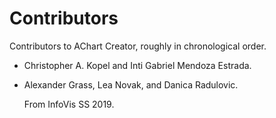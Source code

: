 
Contributors
============

Contributors to AChart Creator, roughly in chronological order.


* Christopher A. Kopel and Inti Gabriel Mendoza Estrada.


* Alexander Grass, Lea Novak, and Danica Radulovic.

  From InfoVis SS 2019.


